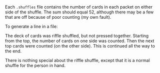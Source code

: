 Each `.shuffles` file contains the number of cards in each packet on either side of the shuffle.
The sum should equal 52, although there may be a few that are off because of poor counting (my own fault).

To generate a line in a file:

The deck of cards was riffle shuffled, but not pressed together. Starting from the top, the number of cards on one side was counted. Then the next top cards were counted (on the other side). This is continued all the way to the end. 

There is nothing special about the riffle shuffle, except that it is a normal shuffle for the person in hand.

